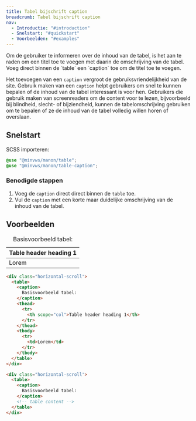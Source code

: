 ```yaml
---
title: Tabel bijschrift caption
breadcrumb: Tabel bijschrift caption
nav:
  - Introductie: "#introduction"
  - Snelstart: "#quickstart"
  - Voorbeelden: "#examples"
---
```


<p id="introduction">Om de gebruiker te informeren over de inhoud van de tabel, is het aan te raden
om een titel toe te voegen met daarin de omschrijving van de tabel. Voeg direct
binnen de `table` een `caption` toe om de titel toe te voegen.</p>

Het toevoegen van een `caption` vergroot de gebruiksvriendelijkheid van de site.
Gebruik maken van een `caption` helpt gebruikers om snel te kunnen bepalen of de
inhoud van de tabel interessant is voor hen. Gebruikers die gebruik maken van
screenreaders om de content voor te lezen, bijvoorbeeld bij blindheid, slecht-
of bijziendheid, kunnen de tabelomschrijving gebruiken om te bepalen of ze de
inhoud van de tabel volledig willen horen of overslaan.

<h2 id="quickstart">Snelstart</h2>

SCSS importeren:

```scss
@use "@minvws/manon/table";
@use "@minvws/manon/table-caption";
```

### Benodigde stappen

1.  Voeg de `caption` direct direct binnen de `table` toe.
2.  Vul de `caption` met een korte maar duidelijke omschrijving van de inhoud
    van de tabel.

<h2 id="examples">Voorbeelden</h2>

<div class="horizontal-scroll">
  <table>
    <caption> Basisvoorbeeld tabel: </caption>
    <thead>
      <tr>
        <th scope="col">Table header heading 1</th>
      </tr>
    </thead>
    <tbody>
      <tr>
        <td>Lorem</td>
      </tr>
    </tbody>
  </table>
</div>

```html
<div class="horizontal-scroll">
  <table>
    <caption>
      Basisvoorbeeld tabel:
    </caption>
    <thead>
      <tr>
        <th scope="col">Table header heading 1</th>
      </tr>
    </thead>
    <tbody>
      <tr>
        <td>Lorem</td>
      </tr>
    </tbody>
  </table>
</div>
```

```html
<div class="horizontal-scroll">
  <table>
    <caption>
      Basisvoorbeeld tabel:
    </caption>
    <!-- table content -->
  </table>
</div>
```
